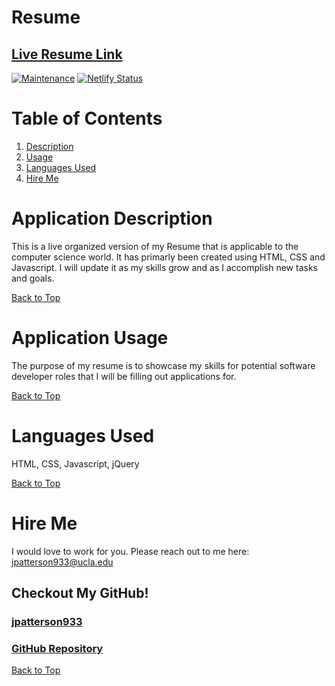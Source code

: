 # Resume

## [Live Resume Link](https://jpatterson933.github.io/resume/)

[![Maintenance](https://img.shields.io/badge/Maintained%3F-yes-green.svg)](https://GitHub.com/Naereen/StrapDown.js/graphs/commit-activity)
[![Netlify Status](https://api.netlify.com/api/v1/badges/dae2f93f-1d84-47d6-8f55-b061d832f628/deploy-status)](https://app.netlify.com/sites/cool-rugelach-51515d/deploys)

# Table of Contents
1. [Description](#application-description)
2. [Usage](#application-usage)
3. [Languages Used](#languages-used)
4. [Hire Me](#hire-me)


# Application Description

This is a live organized version of my Resume that is applicable to the computer science world. It has primarly been created using HTML, CSS and Javascript. I will update it as my skills grow and as I accomplish new tasks and goals. 

[Back to Top](#table-of-contents)

# Application Usage

The purpose of my resume is to showcase my skills for potential software developer roles that I will be filling out applications for.

[Back to Top](#table-of-contents)

# Languages Used

HTML, CSS, Javascript, jQuery

[Back to Top](#table-of-contents)

# Hire Me

I would love to work for you. Please reach out to me here: jpatterson933@ucla.edu

## Checkout My GitHub!

### [jpatterson933](https://github.com/jpatterson933)
### [GitHub Repository](https://github.com/jpatterson933/resume)

[Back to Top](#table-of-contents)